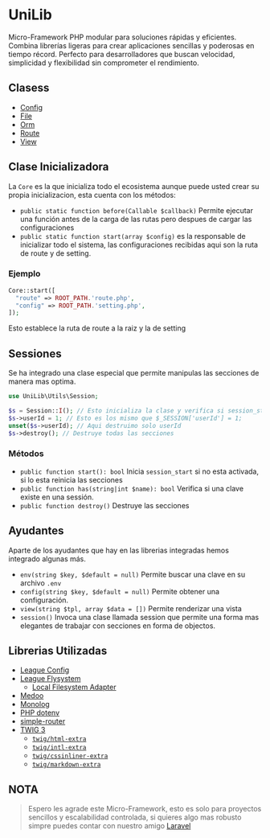 # UniLib

Micro-Framework PHP modular para soluciones rápidas y eficientes. Combina librerías ligeras para crear aplicaciones sencillas y poderosas en tiempo récord. Perfecto para desarrolladores que buscan velocidad, simplicidad y flexibilidad sin comprometer el rendimiento.

## Clasess

- [Config](../docs/Config.md)
- [File](../docs/File.md)
- [Orm](../docs/Orm.md)
- [Route](../docs/Route.md)
- [View](../docs/View.md)

## Clase Inicializadora

La `Core` es la que inicializa todo el ecosistema aunque puede usted crear su propia inicializacion, esta cuenta con los métodos:

- `public static function before(Callable $callback)` Permite ejecutar una función antes de la carga de las rutas pero despues de cargar las configuraciones
- `public static function start(array $config)` es la responsable de inicializar todo el sistema, las configuraciones recibidas aqui son la ruta de route y de setting.

### Ejemplo

```php
Core::start([
  "route" => ROOT_PATH.'route.php',
  "config" => ROOT_PATH.'setting.php',
]);
```

Esto establece la ruta de route a la raiz y la de setting

## Sessiones

Se ha integrado una clase especial que permite manipulas las secciones de manera mas optima.

```php
use UniLib\Utils\Session;

$s = Session::I(); // Esto inicializa la clase y verifica si session_start esta iniciado
$s->userId = 1; // Esto es los mismo que $_SESSION['userId'] = 1;
unset($s->userId); // Aqui destruimo solo userId
$s->destroy(); // Destruye todas las secciones
```

### Métodos

- `public function start(): bool` Inicia `session_start` si no esta activada, si lo esta reinicia las secciones
- `public function has(string|int $name): bool` Verifica si una clave existe en una sessión.
- `public function destroy()` Destruye las secciones

## Ayudantes

Aparte de los ayudantes que hay en las librerias integradas hemos integrado algunas más.

- `env(string $key, $default = null)` Permite buscar una clave en su archivo `.env`
- `config(string $key, $default = null)` Permite obtener una configuración.
- `view(string $tpl, array $data = [])` Permite renderizar una vista
- `session()` Invoca una clase llamada session que permite una forma mas elegantes de trabajar con secciones en forma de objectos.

## Librerias Utilizadas

- [League Config](https://config.thephpleague.com/)
- [League Flysystem](https://flysystem.thephpleague.com/docs/getting-started/)
  - [Local Filesystem Adapter](https://flysystem.thephpleague.com/docs/adapter/local/)
- [Medoo](https://medoo.in/api/new)
- [Monolog](https://seldaek.github.io/monolog/doc/01-usage.html)
- [PHP dotenv](https://github.com/vlucas/phpdotenv)
- [simple-router](https://github.com/skipperbent/simple-php-router/tree/master)
- [TWIG 3](https://twig.symfony.com/doc/3.x/)
  - [`twig/html-extra`](https://packagist.org/packages/twig/html-extra)
  - [`twig/intl-extra`](https://packagist.org/packages/twig/intl-extra)
  - [`twig/cssinliner-extra`](https://packagist.org/packages/twig/cssinliner-extra)
  - [`twig/markdown-extra`](https://packagist.org/packages/twig/markdown-extra)

## NOTA

> Espero les agrade este Micro-Framework, esto es solo para proyectos sencillos y escalabilidad controlada, si quieres algo mas robusto simpre puedes contar con nuestro amigo [Laravel](https://laravel.com/)
